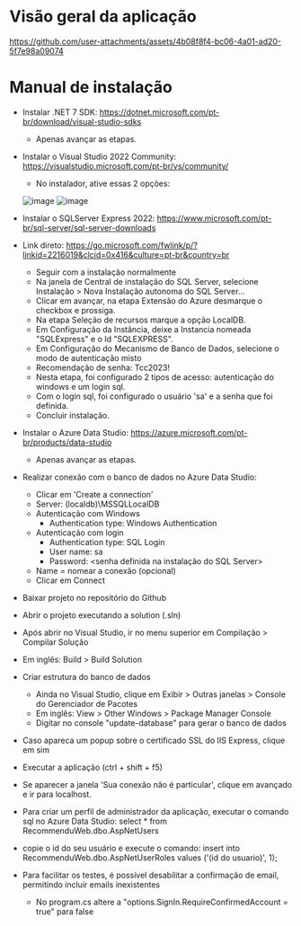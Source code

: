 # Visão geral da aplicação

https://github.com/user-attachments/assets/4b08f8f4-bc06-4a01-ad20-5f7e98a09074



# Manual de instalação

- Instalar .NET 7 SDK: https://dotnet.microsoft.com/pt-br/download/visual-studio-sdks
  - Apenas avançar as etapas.
  
- Instalar o Visual Studio 2022 Community: https://visualstudio.microsoft.com/pt-br/vs/community/
  - No instalador, ative essas 2 opções:
  
  ![image](https://github.com/pradflip/Recommendu/assets/99927329/d36b5fa8-8bf3-4bd0-b38b-cb6160594368)
  ![image](https://github.com/pradflip/Recommendu/assets/99927329/e1199c2f-8727-41b1-9931-64cb27752ee3)


- Instalar o SQLServer Express 2022: https://www.microsoft.com/pt-br/sql-server/sql-server-downloads
- Link direto: https://go.microsoft.com/fwlink/p/?linkid=2216019&clcid=0x416&culture=pt-br&country=br
  - Seguir com a instalação normalmente
  - Na janela de Central de instalação do SQL Server, selecione Instalação > Nova Instalação autonoma do SQL Server...
  - Clicar em avançar, na etapa Extensão do Azure desmarque o checkbox e prossiga.
  - Na etapa Seleção de recursos marque a opção LocalDB.
  - Em Configuração da Instância, deixe a Instancia nomeada "SQLExpress" e o Id "SQLEXPRESS".
  - Em Configuração do Mecanismo de Banco de Dados, selecione o modo de autenticação misto
  - Recomendação de senha: Tcc2023!
  - Nesta etapa, foi configurado 2 tipos de acesso: autenticação do windows e um login sql.
  - Com o login sql, foi configurado o usuário 'sa' e a senha que foi definida.
  - Concluir instalação.
  
  
- Instalar o Azure Data Studio: https://azure.microsoft.com/pt-br/products/data-studio
  - Apenas avançar as etapas.

- Realizar conexão com o banco de dados no Azure Data Studio:
  - Clicar em 'Create a connection'
  - Server: (localdb)\MSSQLLocalDB
  - Autenticação com Windows
    - Authentication type: Windows Authentication
  - Autenticação com login
    - Authentication type: SQL Login
    - User name: sa
    - Password: <senha definida na instalação do SQL Server>
  - Name = nomear a conexão (opcional)
  - Clicar em Connect

- Baixar projeto no repositório do Github
- Abrir o projeto executando a solution (.sln)

- Após abrir no Visual Studio, ir no menu superior em Compilação > Compilar Solução
- Em inglês: Build > Build Solution

- Criar estrutura do banco de dados
  - Ainda no Visual Studio, clique em Exibir > Outras janelas > Console do Gerenciador de Pacotes
  - Em inglês: View > Other Windows > Package Manager Console
  - Digitar no console "update-database" para gerar o banco de dados

- Caso apareca um popup sobre o certificado SSL do IIS Express, clique em sim
- Executar a aplicação (ctrl + shift + f5)
 - Se aparecer a janela 'Sua conexão não é particular', clique em avançado e ir para localhost.

- Para criar um perfil de administrador da aplicação, executar o comando sql no Azure Data Studio:
  select * from RecommenduWeb.dbo.AspNetUsers
- copie o id do seu usuário e execute o comando:
  insert into RecommenduWeb.dbo.AspNetUserRoles values ('(id do usuario)', 1);

- Para facilitar os testes, é possível desabilitar a confirmação de email, permitindo incluir emails inexistentes
  - No program.cs altere a "options.SignIn.RequireConfirmedAccount = true" para false
